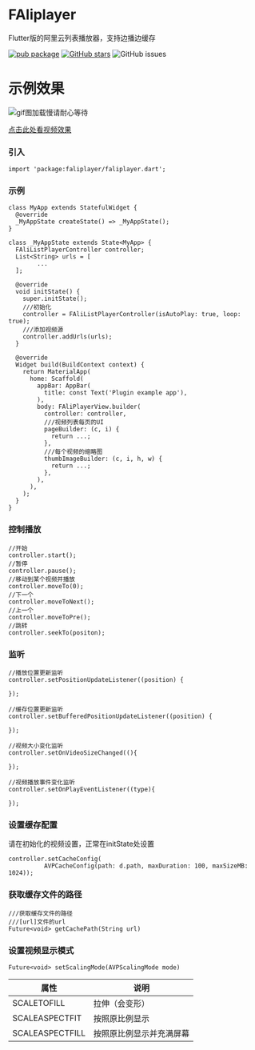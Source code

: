 # FAliplayer

Flutter版的阿里云列表播放器，支持边播边缓存

[![pub package](https://img.shields.io/pub/v/faliplayer.svg)](https://pub.dev/packages/faliplayer) 
[![GitHub stars](https://img.shields.io/github/stars/Dovvvis/FAliPlayer)](https://github.com/Dovvvis/FAliPlayer/stargazers) 
![GitHub issues](https://img.shields.io/github/issues/Dovvvis/FAliPlayer) 
<!-- [![GitHub license](https://img.shields.io/github/license/Dovvvis/FAliPlayer)](https://github.com/Dovvvis/FAliPlayer/blob/master/LICENSE)  -->

# 示例效果
![gif图加载慢请耐心等待](https://github.com/Dovvvis/FAliPlayer/blob/master/gif/s.gif)

[点击此处看视频效果](http://video.iqingbai.com/RPReplay_Final1584613529.MP4)

### 引入
```
import 'package:faliplayer/faliplayer.dart';
```
### 示例
```
class MyApp extends StatefulWidget {
  @override
  _MyAppState createState() => _MyAppState();
}

class _MyAppState extends State<MyApp> {
  FAliListPlayerController controller;
  List<String> urls = [
        ...
  ];

  @override
  void initState() {
    super.initState();
    ///初始化
    controller = FAliListPlayerController(isAutoPlay: true, loop: true);
    ///添加视频源
    controller.addUrls(urls);
  }

  @override
  Widget build(BuildContext context) {
    return MaterialApp(
      home: Scaffold(
        appBar: AppBar(
          title: const Text('Plugin example app'),
        ),
        body: FAliPlayerView.builder(
          controller: controller,
          ///视频列表每页的UI
          pageBuilder: (c, i) {
            return ...;
          },
          ///每个视频的缩略图
          thumbImageBuilder: (c, i, h, w) {
            return ...;
          },
        ),
      ),
    );
  }
}

```
### 控制播放
```
//开始
controller.start();
//暂停
controller.pause();
//移动到某个视频并播放
controller.moveTo(0);
//下一个
controller.moveToNext();
//上一个
controller.moveToPre();
//跳转
controller.seekTo(positon);
```
### 监听

```
//播放位置更新监听
controller.setPositionUpdateListener((position) {

});

//缓存位置更新监听
controller.setBufferedPositionUpdateListener((position) {

});

//视频大小变化监听
controller.setOnVideoSizeChanged((){

});

//视频播放事件变化监听
controller.setOnPlayEventListener((type){
      
});
```
### 设置缓存配置
请在初始化的视频设置，正常在initState处设置

```
controller.setCacheConfig(
          AVPCacheConfig(path: d.path, maxDuration: 100, maxSizeMB: 1024));
```
### 获取缓存文件的路径

```
///获取缓存文件的路径
///[url]文件的url
Future<void> getCachePath(String url)
```
### 设置视频显示模式
```
Future<void> setScalingMode(AVPScalingMode mode)
```

属性 | 说明
------- | -------
SCALETOFILL            |      拉伸（会变形）
SCALEASPECTFIT         |      按照原比例显示
SCALEASPECTFILL        |      按照原比例显示并充满屏幕



